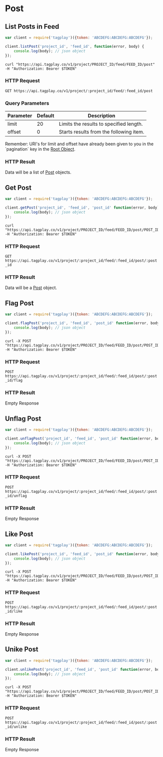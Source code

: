 # Post


## List Posts in Feed

```javascript
var client = require('tagplay')({token: 'ABCDEFG:ABCDEFG:ABCDEFG'});

client.listPost('project_id', 'feed_id', function(error, body) {
	console.log(body); // json object
});
```

```shell
curl "https://api.tagplay.co/v1/project/PROJECT_ID/feed/FEED_ID/post"
-H "Authorization: Bearer $TOKEN"
```

### HTTP Request

`GET https://api.tagplay.co/v1/project/:project_id/feed/:feed_id/post`

### Query Parameters

Parameter | Default | Description
--------- | ------- | -----------
limit  | 20 | Limits the results to specified length.
offset |  0 | Starts results from the following item.

<aside class="success">
Remember: URI's for limit and offset have already been given to you
in the `pagination` key in the <a href="#data-objects">Root Object</a>.
</aside>

### HTTP Result

Data will be a list of [Post](#post) objects.



## Get Post

```javascript
var client = require('tagplay')({token: 'ABCDEFG:ABCDEFG:ABCDEFG'});

client.getPost('project_id', 'feed_id', 'post_id' function(error, body) {
	console.log(body); // json object
});
```

```shell
curl "https://api.tagplay.co/v1/project/PROJECT_ID/feed/FEED_ID/post/POST_ID"
-H "Authorization: Bearer $TOKEN"
```

### HTTP Request

`GET https://api.tagplay.co/v1/project/:project_id/feed/:feed_id/post/:post_id`

### HTTP Result

Data will be a [Post](#post) object.



## Flag Post

```javascript
var client = require('tagplay')({token: 'ABCDEFG:ABCDEFG:ABCDEFG'});

client.flagPost('project_id', 'feed_id', 'post_id' function(error, body) {
	console.log(body); // json object
});
```

```shell
curl -X POST "https://api.tagplay.co/v1/project/PROJECT_ID/feed/FEED_ID/post/POST_ID/flag"
-H "Authorization: Bearer $TOKEN"
```

### HTTP Request

`POST https://api.tagplay.co/v1/project/:project_id/feed/:feed_id/post/:post_id/flag`

### HTTP Result

Empty Response

## Unflag Post

```javascript
var client = require('tagplay')({token: 'ABCDEFG:ABCDEFG:ABCDEFG'});

client.unflagPost('project_id', 'feed_id', 'post_id' function(error, body) {
	console.log(body); // json object
});
```

```shell
curl -X POST "https://api.tagplay.co/v1/project/PROJECT_ID/feed/FEED_ID/post/POST_ID/unflag"
-H "Authorization: Bearer $TOKEN"
```

### HTTP Request

`POST https://api.tagplay.co/v1/project/:project_id/feed/:feed_id/post/:post_id/unflag`

### HTTP Result

Empty Response


## Like Post

```javascript
var client = require('tagplay')({token: 'ABCDEFG:ABCDEFG:ABCDEFG'});

client.likePost('project_id', 'feed_id', 'post_id' function(error, body) {
	console.log(body); // json object
});
```

```shell
curl -X POST "https://api.tagplay.co/v1/project/PROJECT_ID/feed/FEED_ID/post/POST_ID/like"
-H "Authorization: Bearer $TOKEN"
```

### HTTP Request

`POST https://api.tagplay.co/v1/project/:project_id/feed/:feed_id/post/:post_id/like`

### HTTP Result

Empty Response

## Unike Post

```javascript
var client = require('tagplay')({token: 'ABCDEFG:ABCDEFG:ABCDEFG'});

client.unlikePost('project_id', 'feed_id', 'post_id' function(error, body) {
	console.log(body); // json object
});
```

```shell
curl -X POST "https://api.tagplay.co/v1/project/PROJECT_ID/feed/FEED_ID/post/POST_ID/unlike"
-H "Authorization: Bearer $TOKEN"
```

### HTTP Request

`POST https://api.tagplay.co/v1/project/:project_id/feed/:feed_id/post/:post_id/unlike`

### HTTP Result

Empty Response
